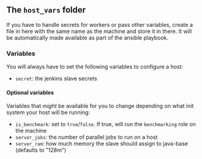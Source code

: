 ## The `host_vars` folder

If you have to handle secrets for workers or pass other variables,
create a file in here with the same name as the machine and store it
in there. It will be automatically made available as part of the
ansible playbook.

### Variables

You will always have to set the following variables to configure a host:

- `secret`: the jenkins slave secrets

#### Optional variables

Variables that _might_ be available for you to change depending on
what init system your host will be running:

- `is_benchmark`: set to `true`/`false`. If true, will run the
  `benchmarking` role on the machine
- `server_jobs`: the number of parallel jobs to run on a host
- `server_ram`: how much memory the slave should assign to java-base
                (defaults to "128m")
